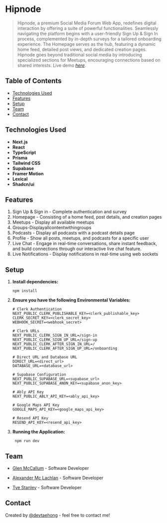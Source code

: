 # Hipnode
> Hipnode, a premium Social Media Forum Web App, redefines digital interaction by offering a suite of powerful functionalities. Seamlessly navigating the platform begins with a user-friendly Sign Up & Sign In process, complemented by in-depth surveys for a tailored onboarding experience. The Homepage serves as the hub, featuring a dynamic home feed, detailed post views, and dedicated creation pages. Hipnode goes beyond traditional social media by introducing specialized sections for Meetups, encouraging connections based on shared interests.
> Live demo [_here_](https://hipnode-devtaehong.vercel.app/). 

## Table of Contents
* [Technologies Used](#technologies-used)
* [Features](#features)
* [Setup](#setup)
* [Team](#team)
* [Contact](#contact)


## Technologies Used
- **Next.js**
- **React**
- **TypeScript**
- **Prisma**
- **Tailwind CSS**
- **Supabase**
- **Framer Motion**
- **Lexical**
- **Shadcn/ui**



## Features
1. Sign Up & Sign in - Complete authentication and survey
2. Homepage - Consisting of a home feed, post details, and creation pages
3. Meetups - Display all available meetups
4. Groups-Displayallcontentwithingroups
5. Podcasts - Display all podcasts with a podcast details page
6. Profile - Show all posts, meetups, and podcasts for a specific user
7. Live Chat - Engage in real-time conversations, share instant feedback, and build connections through our interactive live chat feature.
8. Live Notifications - Display notifications in real-time using web sockets



## Setup
1. **Install dependencies:**

   ```
   npm install
   ```

2. **Ensure you have the following Environmental Variables:**

   ```
   # Clerk Authentication
   NEXT_PUBLIC_CLERK_PUBLISHABLE_KEY=<clerk_publishable_key>
   CLERK_SECRET_KEY=<clerk_secret_key>
   WEBHOOK_SECRET=<webhook_secret>
   
   # Clerk URLs
   NEXT_PUBLIC_CLERK_SIGN_IN_URL=/sign-in
   NEXT_PUBLIC_CLERK_SIGN_UP_URL=/sign-up
   NEXT_PUBLIC_CLERK_AFTER_SIGN_IN_URL=/
   NEXT_PUBLIC_CLERK_AFTER_SIGN_UP_URL=/onboarding
   
   # Direct URL and Database URL
   DIRECT_URL=<direct_url>
   DATABASE_URL=<database_url>
   
   # Supabase Configuration
   NEXT_PUBLIC_SUPABASE_URL=<supabase_url>
   NEXT_PUBLIC_SUPABASE_ANON_KEY=<supabase_anon_key> 
   
   # Ably API Key
   NEXT_PUBLIC_ABLY_API_KEY=<ably_api_key>
  
   # Google Maps API Key
   GOOGLE_MAPS_API_KEY=<google_maps_api_key>
   
   # Resend API Key
   RESEND_API_KEY=<resend_api_key>
   ```

3. **Running the Application:**

   ```
    npm run dev
   ```


## Team
- [Glen McCallum](https://github.com/glenmac90) - Software Developer

- [Alexander Mc Lachlan](https://github.com/AlexDjangoX) - Software Developer

- [Tye Stanley](https://github.com/TyeStanley) - Software Developer


## Contact
Created by [@devtaehong](https://taehongmin.vercel.app/) - feel free to contact me!

